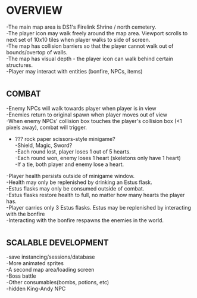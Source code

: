 # OVERVIEW

-The main map area is DS1's Firelink Shrine / north cemetery.  
-The player icon may walk freely around the map area. Viewport scrolls to next set of 10x10 tiles when player walks to side of screen.  
-The map has collision barriers so that the player cannot walk out of bounds/overtop of walls.  
-The map has visual depth - the player icon can walk behind certain structures.  
-Player may interact with entities (bonfire, NPCs, items)

#

## COMBAT

-Enemy NPCs will walk towards player when player is in view  
-Enemies return to original spawn when player moves out of view  
-When enemy NPCs' collision box touches the player's collision box (<1 pixels away), combat will trigger.

- ??? rock paper scissors-style minigame?   
    -Shield, Magic, Sword?   
    -Each round lost, player loses 1 out of 5 hearts.  
    -Each round won, enemy loses 1 heart (skeletons only have 1 heart)  
    -If a tie, both player and enemy lose a heart.

-Player health persists outside of minigame window.  
-Health may only be replenished by drinking an Estus flask.  
-Estus flasks may only be consumed outside of combat.  
-Estus flasks restore health to full, no matter how many hearts the player has.  
-Player carries only 3 Estus flasks. Estus may be replenished by interacting with the bonfire  
-Interacting with the bonfire respawns the enemies in the world.

#

## SCALABLE DEVELOPMENT

-save instancing/sessions/database  
-More animated sprites  
-A second map area/loading screen  
-Boss battle  
-Other consumables(bombs, potions, etc)  
-hidden King-Andy NPC  